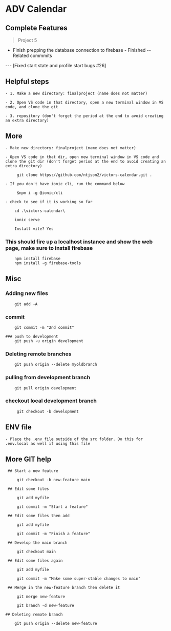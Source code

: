 # ADV Calendar

## Complete Features

> Project 5

- Finish prepping the database connection to firebase - Finished
-- Related commmits

--- [Fixed start state and profile start bugs #26]


## Helpful steps

    - 1. Make a new directory: finalproject (name does not matter)
    
    - 2. Open VS code in that directory, open a new terminal window in VS code, and clone the git 

    - 3. repository (don't forget the period at the end to avoid creating an extra directory)

## More

    - Make new directory: finalproject (name does not matter)

    - Open VS code in that dir, open new terminal window in VS code and clone the git dir (don't forget period at the end to avoid creating an extra directory)

         git clone https://github.com/ntjson2/victors-calendar.git .

    - If you don't have ionic cli, run the command below

         $npm i -g @ionic/cli

    - check to see if it is working so far

        cd .\victors-calendar\

        ionic serve

        Install vite? Yes

### This should fire up a localhost instance and show the web page, make sure to install firebase

        npm install firebase
        npm install -g firebase-tools

## Misc

### Adding new files

        git add -A

### commit

        git commit -m "2nd commit"

    ### push to development
        git push -u origin development

### Deleting remote branches

        git push origin --delete myoldbranch

### pulling from development branch

        git pull origin development

### checkout local development branch

         git checkout -b development

## ENV file

    - Place the .env file outside of the src folder. Do this for .env.local as well if using this file

## More GIT help

     ## Start a new feature

         git checkout -b new-feature main

     ## Edit some files

         git add myfile

         git commit -m "Start a feature"

     ## Edit some files then add

         git add myfile

         git commit -m "Finish a feature"

     ## Develop the main branch

         git checkout main

     ## Edit some files again

         git add myfile

         git commit -m "Make some super-stable changes to main"

     ## Merge in the new-feature branch then delete it

         git merge new-feature

         git branch -d new-feature

    ## Deleting remote branch

        git push origin --delete new-feature 